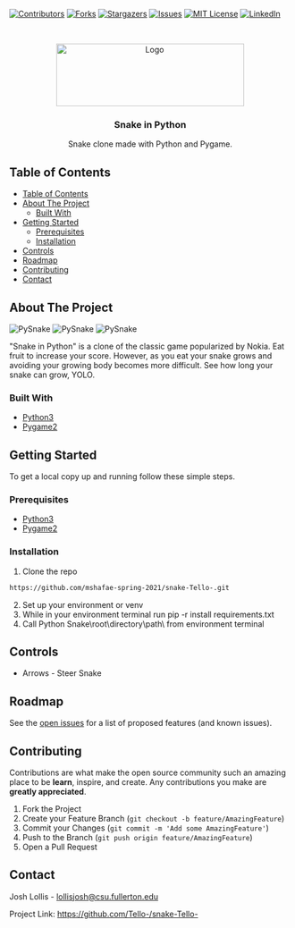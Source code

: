 <!-- PROJECT SHIELDS -->
<!--
*** I'm using markdown "reference style" links for readability.
*** Reference links are enclosed in brackets [ ] instead of parentheses ( ).
*** See the bottom of this document for the declaration of the reference variables
*** for contributors-url, forks-url, etc. This is an optional, concise syntax you may use.
*** https://www.markdownguide.org/basic-syntax/#reference-style-links
-->
[![Contributors][contributors-shield]][contributors-url]
[![Forks][forks-shield]][forks-url]
[![Stargazers][stars-shield]][stars-url]
[![Issues][issues-shield]][issues-url]
[![MIT License][license-shield]][license-url]
[![LinkedIn][linkedin-shield]][linkedin-url]



<!-- PROJECT LOGO -->
<br />
<p align="center">
  <a href="https://github.com/Tello-/Snake-SFML">
    <img src="https://github.com/mshafae-spring-2021/snake-Tello-/blob/main/logo.png" alt="Logo" width="336" height="112 ">
  </a>

  <h3 align="center">Snake in Python</h3>

  <p align="center">
    Snake clone made with Python and Pygame.    
</p>



<!-- TABLE OF CONTENTS -->
## Table of Contents

- [Table of Contents](#table-of-contents)
- [About The Project](#about-the-project)
  - [Built With](#built-with)
- [Getting Started](#getting-started)
  - [Prerequisites](#prerequisites)
  - [Installation](#installation)
- [Controls](#controls)
- [Roadmap](#roadmap)
- [Contributing](#contributing)
- [Contact](#contact)



<!-- ABOUT THE PROJECT -->
## About The Project

![PySnake][product-screenshot]
![PySnake][product-screenshot2]
![PySnake][product-screenshot3]

"Snake in Python" is a clone of the classic game popularized by Nokia. Eat fruit to increase your score. However, as you eat your snake grows and avoiding your growing body becomes more difficult. See how long your snake can grow, YOLO.


### Built With

* [Python3](https://www.python.org/downloads/)
* [Pygame2](https://www.pygame.org/news)



<!-- GETTING STARTED -->
## Getting Started

To get a local copy up and running follow these simple steps.

### Prerequisites

* [Python3](https://www.python.org/downloads/)
* [Pygame2](https://www.pygame.org/news)

### Installation
 
1. Clone the repo
```sh
https://github.com/mshafae-spring-2021/snake-Tello-.git
```
2. Set up your environment or venv 
3. While in your environment terminal run pip -r install requirements.txt
4. Call Python Snake\root\directory\path\ from environment terminal

<!-- CONTROLS -->
## Controls
* Arrows - Steer Snake

<!-- ROADMAP -->
## Roadmap

See the [open issues](https://github.com/mshafae-spring-2021/snake-Tello-/issues) for a list of proposed features (and known issues).



<!-- CONTRIBUTING -->
## Contributing

Contributions are what make the open source community such an amazing place to be **learn**, inspire, and create. Any contributions you make are **greatly appreciated**.

1. Fork the Project
2. Create your Feature Branch (`git checkout -b feature/AmazingFeature`)
3. Commit your Changes (`git commit -m 'Add some AmazingFeature'`)
4. Push to the Branch (`git push origin feature/AmazingFeature`)
5. Open a Pull Request



<!-- CONTACT -->
## Contact

Josh Lollis - lollisjosh@csu.fullerton.edu

Project Link: https://github.com/Tello-/snake-Tello-



<!-- MARKDOWN LINKS & IMAGES -->
<!-- https://www.markdownguide.org/basic-syntax/#reference-style-links -->
[contributors-shield]: https://img.shields.io/github/contributors/Tello-/snake-Tello-.svg?style=flat-square
[contributors-url]: https://github.com/mshafae-spring-2021/snake-Tello-/graphs/contributors

[forks-shield]: https://img.shields.io/github/forks/Tello-/snake-Tello-.svg?style=flat-square
[forks-url]: https://github.com/mshafae-spring-2021/snake-Tello-/network/members

[stars-shield]: https://img.shields.io/github/stars/Tello-/snake-Tello-.svg?style=flat-square
[stars-url]: https://github.com/mshafae-spring-2021/snake-Tello-/stargazers

[issues-shield]: https://img.shields.io/github/issues/Tello-/snake-Tello-.svg?style=flat-square
[issues-url]: https://github.com/mshafae-spring-2021/snake-Tello-/issues

[license-shield]: https://img.shields.io/github/license/Tello-/snake-Tello-.svg?style=flat-square
[license-url]: https://github.com/Tello-/snake-Tello-/master/LICENSE.txt


[linkedin-shield]: https://img.shields.io/badge/-LinkedIn-black.svg?style=flat-square&logo=linkedin&colorB=555
[linkedin-url]: https://linkedin.com/in/lollisjosh
[product-screenshot]: https://github.com/mshafae-spring-2021/snake-Tello-/blob/main/splash_screenshot.PNG
[product-screenshot2]: https://github.com/mshafae-spring-2021/snake-Tello-/blob/main/play_screenshot.PNG
[product-screenshot3]: https://github.com/mshafae-spring-2021/snake-Tello-/blob/main/play_screenshot2.PNG